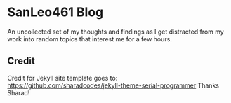 # SanLeo461 Blog

An uncollected set of my thoughts and findings as I get distracted from my work into random topics that interest me for a few hours.

## Credit
Credit for Jekyll site template goes to: https://github.com/sharadcodes/jekyll-theme-serial-programmer
Thanks Sharad!